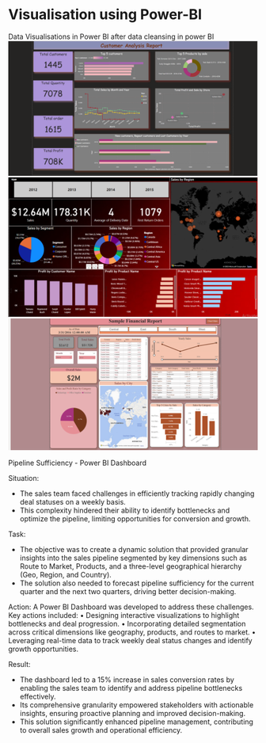 # Visualisation using Power-BI
Data Visualisations in Power BI after data cleansing in power BI
![image alt](https://github.com/ashishsinha2005/Analytics_Models/blob/b973ec058588a91cd05c6d98c14735792545eca5/1.Data-Visualisations-using-Power-BI-master/Customer%20Analysis.png)
![image alt](https://github.com/ashishsinha2005/Analytics_Models/blob/master/1.Data-Visualisations-using-Power-BI-master/Retail_Global_Customer_Analysis.PNG)
![image alt](https://github.com/ashishsinha2005/Analytics_Models/blob/master/1.Data-Visualisations-using-Power-BI-master/Yearly%20Financial%20Analysis.png)

Pipeline Sufficiency - Power BI Dashboard

Situation:
- The sales team faced challenges in efficiently tracking rapidly changing deal statuses on a weekly basis.
- This complexity hindered their ability to identify bottlenecks and optimize the pipeline, limiting opportunities for conversion and growth.

Task:
- The objective was to create a dynamic solution that provided granular insights into the sales pipeline segmented by key dimensions such as Route to Market, Products, and a three-level geographical hierarchy (Geo, Region, and Country). 
- The solution also needed to forecast pipeline sufficiency for the current quarter and the next two quarters, driving better decision-making.

Action:
A Power BI Dashboard was developed to address these challenges. Key actions included:
•	Designing interactive visualizations to highlight bottlenecks and deal progression.
•	Incorporating detailed segmentation across critical dimensions like geography, products, and routes to market.
•	Leveraging real-time data to track weekly deal status changes and identify growth opportunities.

Result:
- The dashboard led to a 15% increase in sales conversion rates by enabling the sales team to identify and address pipeline bottlenecks effectively. 
- Its comprehensive granularity empowered stakeholders with actionable insights, ensuring proactive planning and improved decision-making. 
- This solution significantly enhanced pipeline management, contributing to overall sales growth and operational efficiency.











